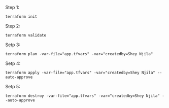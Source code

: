 Step 1:
``` 
terraform init
```
Step 2: 
```
terraform validate
```
Setp 3: 
```
terraform plan -var-file="app.tfvars" -var="createdby=Shey Njila" 
```
Setp 4: 
```
terraform apply -var-file="app.tfvars" -var="createdby=Shey Njila" --auto-approve
```
Setp 5: 
```
terraform destroy -var-file="app.tfvars" -var="createdby=Shey Njila" --auto-approve
```
